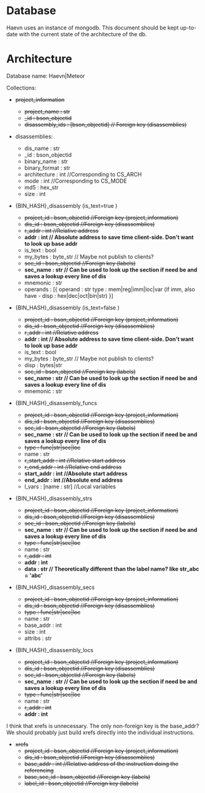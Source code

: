 Database
=========

Haevn uses an instance of mongodb. This document should be kept up-to-date with the current state of the architecture of the db.

Architecture
=============

Database name: Haevn|Meteor

Collections:

* ~~project\_information~~
    * ~~project_name     : str~~
    * ~~\_id              : bson\_objectid~~
    * ~~disassembly\_ids  : [bson\_objectid]    // Foreign key (disassemblies)~~

* disassemblies:
    * dis\_name         : str
    * \_id              : bson\_objectid
    * binary\_name      : str
    * binary\_format    : str
    * architecture     : int          //Corresponding to CS_ARCH
    * mode             : int          //Corresponding to CS_MODE 
    * md5              : hex\_str 
    * size             : int

* {BIN\_HASH}\_disassembly (is\_text=true )
    * ~~project\_id       : bson\_objectid  //Foreign key (project\_information)~~
    * ~~dis\_id           : bson\_objectid  //Foreign key (disassemblies)~~
    * ~~r\_addr           : int            //Relative address~~
    * __addr             : int            // Absolute address to save time client-side. Don't want to look up base addr__
    * is\_text          : bool
    * my\_bytes         : byte\_str       // Maybe not publish to clients?
    * ~~sec\_id           : bson\_objectid  //Foreign key (labels)~~
    * __sec\_name         : str            // Can be used to look up the section if need be and saves a lookup every line of dis__
    * mnemonic         : str
    * operands         : [{ operand : str
                          type    : mem|reg|imm|loc|var
                          (if imm, also have - disp : hex|dec|oct|bin|str)
                        }]

* {BIN\_HASH}\_disassembly (is\_text=false )
    * ~~project\_id       : bson\_objectid  //Foreign key (project_information)~~
    * ~~dis\_id           : bson\_objectid  //Foreign key (disassemblies)~~
    * ~~r\_addr           : int            //Relative address~~
    * __addr             : int            // Absolute address to save time client-side. Don't want to look up base addr__
    * is\_text          : bool
    * my\_bytes         : byte\_str       // Maybe not publish to clients?
    * disp             : bytes|str
    * ~~sec\_id           : bson\_objectid  //Foreign key (labels)~~
    * __sec\_name         : str            // Can be used to look up the section if need be and saves a lookup every line of dis__
    * mnemonic         : str

* {BIN\_HASH}\_disassembly\_funcs
    * ~~project\_id       : bson\_objectid      //Foreign key (project_information)~~
    * ~~dis\_id           : bson\_objectid      //Foreign key (disassemblies)~~
    * ~~sec\_id           : bson\_objectid      //Foreign key (labels)~~
    * __sec\_name         : str            // Can be used to look up the section if need be and saves a lookup every line of dis__
    * ~~type             : func|str|sec|loc~~
    * name             : str
    * ~~r\_start\_addr     : int           //Relative start address~~
    * ~~r\_end\_addr       : int           //Relative end address~~
    * __start\_addr       : int           //Absolute start address__
    * __end\_addr         : int           //Absolute end address__
    * l\_vars           : [name : str]  //Local variables

* {BIN\_HASH}\_disassembly\_strs
    * ~~project\_id       : bson\_objectid      //Foreign key (project_information)~~
    * ~~dis\_id           : bson\_objectid      //Foreign key (disassemblies)~~
    * ~~sec\_id           : bson\_objectid      //Foreign key (labels)~~
    * __sec\_name         : str            // Can be used to look up the section if need be and saves a lookup every line of dis__
    * ~~type             : func|str|sec|loc~~
    * name             : str
    * ~~r\_addr           : int~~
    * __addr             : int__
    * __data             : str         // Theoretically different than the label name? like str_abc = 'abc'__

* {BIN\_HASH}\_disassembly\_secs
    * ~~project\_id       : bson\_objectid      //Foreign key (project_information)~~
    * ~~dis\_id           : bson\_objectid      //Foreign key (disassemblies)~~
    * ~~type             : func|str|sec|loc~~
    * name             : str
    * base\_addr        : int
    * size             : int
    * attribs          : str

* {BIN\_HASH}\_disassembly\_locs
    * ~~project\_id       : bson\_objectid      //Foreign key (project_information)~~
    * ~~dis\_id           : bson\_objectid      //Foreign key (disassemblies)~~
    * ~~sec\_id           : bson\_objectid      //Foreign key (labels)~~
    * __sec\_name         : str            // Can be used to look up the section if need be and saves a lookup every line of dis__
    * ~~type             : func|str|sec|loc~~
    * name             : str
    * ~~r\_addr         : int~~
    * __addr             : int__

I think that xrefs is unnecessary. The only non-foreign key is the base_addr? We should
probably just build xrefs directly into the individual instructions.

* ~~xrefs~~
    * ~~project\_id       : bson\_objectid     //Foreign key (project_information)~~
    * ~~dis\_id           : bson\_objectid     //Foreign key (disassemblies)~~
    * ~~base\_addr        : int               //Relative address of the instruction doing the referencing~~
    * ~~base\_sec_id      : bson\_objectid     //Foreign key (labels)~~
    * ~~label\_id         : bson\_objectid     //Foreign key (labels)~~
